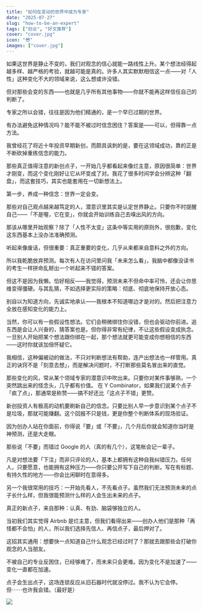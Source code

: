 ```yaml
---
title: "如何在变动的世界中成为专家"
date: "2025-07-27"
slug: "how-to-be-an-expert"
tags: ["创业", "好文推荐"]
cover: "cover.jpg"
icon: "😎"
images: ["cover.jpg"]
---
```

如果这世界是静止不变的，我们对观念的信心就能一路线性上升。某个想法经得起越多样、越严格的考验，就越可能是真的。许多人其实默默相信这一点——对「人性」这种变化不大的领域来说，这么想或许没错。



但对那些会变的东西——也就是几乎所有其他事物——你就不能再这样信任自己的判断了。



专家之所以会错，往往是因为他们精通的，是一个早已过期的世界。



有办法避免这种情况吗？能不能不被过时信念困住？答案是——可以，但得靠一点方法。



我曾经花了将近十年投资早期新创，而颇具讽刺的是，要在这领域成功，靠的正是不断砍掉重练信念的能力。



那些真正值得注意的新创点子，一开始几乎都看起来像烂主意，原因很简单：世界才刚变，而这个变化刚好让它从坏变成了对。我花了很多时间学会分辨这种「翻盘」，而这套技巧，其实也能套用在一切新想法上。



第一步，养成一种信念：世界一定会变。



那些对自己观点越来越笃定的人，潜意识里其实是认定世界静止。只要你不时提醒自己——「不是喔，它在变」，你就会开始训练自己去嗅出风的方向。



那该从哪里开始观察？除了「人性不太变」这条中等实用的原则外，很抱歉，变化这东西基本上没办法准确预测。



听起来像废话，但很重要：真正重要的变化，几乎从来都来自意料之外的方向。



所以我乾脆放弃预测。每次有人在访问里问我「未来怎么看」，我脑中都像没读书的考生一样拼命乱掰出一个听起来不错的答案。



但这不是因为我懒。恰好相反——我觉得，预测未来不但命中率可怜，还会让你思维变得僵硬。与其乱猜，不如选择更实际的策略：彻底、彻底地保持开放心态。



别自以为知道方向，先诚实地承认——我根本不知道哪边才是对的。然后把注意力全放在感知变化的能力上。



当然，你可以有一些假设性想法。它们会稍微绑住你没错，但也会驱动你前进。追东西是会让人兴奋的，猜答案也是。但你得非常有纪律，不让这些假设变成执念。
一旦别人开始把某个想法跟你绑在一起，那个想法就更可能变成你想相信的东西——这时你就该加倍怀疑它。



我相信，这种偏被动的做法，不只对判断想法有帮助，连产出想法也一样管用。真正的诀窍不是「刻意去想」，而是解决问题时，不打断那些莫名冒出来的直觉。



那些变化的风，常从某个领域专家的潜意识中吹出来。只要你对某件事够熟，一个突然跳出来的怪念头，几乎都有价值。
在 Y Combinator，如果我们说某个点子「疯了点」，那通常是称赞——搞不好还比「这点子不错」更赞。



新创投资人有极高的动机要刷新自己的信念。只要比别人早一步意识到某个点子不是垃圾，那就可能赚翻。这个回报不只是钱，更是你整个判断体系的现场验证。



因为创办人站在你面前，你得说「要」或「不要」，几个月后你就会知道你当时是神预测，还是大走眼。



那些说「不要」而错过 Google 的人（真的有几个），这笔帐会记一辈子。



凡是对想法要「下注」而非只评论的人，基本上都拥有这种自我纠错压力。任何人，只要愿意，也能拥有这种压力——你只要公开写下自己的判断。写在有标题、有持久性的地方——你会比闲聊时在意得多。



另一个我很常用的技巧：一开始先看人，不先看点子。虽然我们无法预测未来的点子长什么样，但我很能预测什么样的人会生出未来的点子。



真正的新点子，来自那种：认真、有劲、脑袋够独立的人。



当初我们其实觉得 Airbnb 是烂主意，但我们看得出来——创办人他们是那种「再怪都不会怕」的人，所以我们选择先信人、再信点子，最后押对了。



这招其实通用：想要快一点知道自己什么观念已经过时了？那就去跟那些会打破你观念的人当朋友。



不被自己的专业反困住，已经够难了，而未来只会更难。因为变化不是加速了——变化一直都在加速。



点子会生出点子，这场连锁反应从旧石器时代就没停过。我不认为它会停。
但⋯⋯也许我会错。（最好是）




![](https://prod-files-secure.s3.us-west-2.amazonaws.com/112d0858-5090-4d34-a606-b75eb8d65fd2/46476355-9cf3-4e99-9b7a-3531bc426380/1000202064.png?X-Amz-Algorithm=AWS4-HMAC-SHA256&X-Amz-Content-Sha256=UNSIGNED-PAYLOAD&X-Amz-Credential=ASIAZI2LB466WCKQHXIX%2F20251026%2Fus-west-2%2Fs3%2Faws4_request&X-Amz-Date=20251026T111006Z&X-Amz-Expires=3600&X-Amz-Security-Token=IQoJb3JpZ2luX2VjEM%2F%2F%2F%2F%2F%2F%2F%2F%2F%2F%2FwEaCXVzLXdlc3QtMiJHMEUCIQDxbbzDNL9u2O8seAaKZ3ZwI%2BVgn0oqU5x4EMMcqrG5nwIgDeVJpDftZsrcODHyQbBQGdnX03unC9Td46dTHxy0uj4qiAQIiP%2F%2F%2F%2F%2F%2F%2F%2F%2F%2FARAAGgw2Mzc0MjMxODM4MDUiDK%2BsUcdeR24m%2FBNEtyrcA6qFCds4lKsdy7HCbGdSHqafdKo7CJg5jq4uJ8mrdXrFgXhDMc7tJuyVYO0C1jEQfGYOHSsInGdzRYJZQFCdnNp5nUeAN0f4B%2B%2FxXctCZ6sX3bYyY0e3weeVYqoilUxCz%2FkS8QAn%2FbIkRe8Qbwx3DDuaoTNTxB%2FkY2L39nM%2FYWv17vor9K15v%2BfqhheYioIcghyU1fk8ga8qZJ7inMzfK4lG7avuSHVqE9xHEncjBlorxDegrh1csH3kbjUSEJu59kCZ4EWSkGKMbfAaFSn08f2o%2FqmcaJRPbLCDDUgD93p12EFZanIWDkPq2sQ2HeFOMI59ePO6Mldz%2B7GWeytkyi4FJvKFus5k7xAg0dpHv0M6ZzbnxuaDFwgJZr%2BFtTkX77Ukj4CYAu7Ew6zYOCJf3luGQfu5Y8PTV2LsnTW2mMaxdRcV%2FeEANLNPC8aZVouT5dSxkkrVN7X7ZNxx78JPzEhI2Kp329g8fov6kU1N7dfl3iGLI2UHoLFZfkGL2GTC7VjlQnhoP5dYqsbfySekir97b32beO%2ByV5wllpEaXdcoorlZ63GHy%2FW4bW6g2Gntro0Gu%2BfQh4Re7EtQVSU71gw9QaNo451AJXMPh%2F8ECbSq1snmXtGnZtdSKkbJMLKA98cGOqUBiz%2F94ysKhcSZzFebwCdHYoRWle3cjKD%2B4HBEdfN8RWrTvjIBlZhjnemZd%2B54ptL%2BuLGPCRXcvwg6DswRqjN2snJms4WGcQGEpA%2F3kotyny36y5PdBmebN1%2FJAsTww6yujsu5yZ5UiM0SWgNk6VTXpFkymxFSCKUwWQBvkqrCjE%2FZPviUHqzTUsVKAD7AeaFwjK0EavE5CyyqTDDpx60dkBY2Q%2FSw&X-Amz-Signature=84603262adaa2c791b7ab3b0335b01ee0aa3634100fd1acc69beb9d8cc3cc891&X-Amz-SignedHeaders=host&x-amz-checksum-mode=ENABLED&x-id=GetObject)

